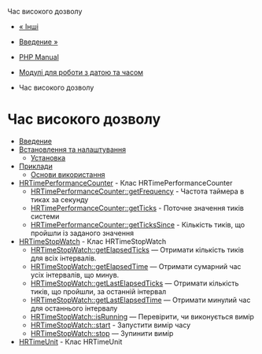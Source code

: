 Час високого дозволу

-   [« Інші](timezones.others.md)
    
-   [Введение »](intro.hrtime.md)
    
-   [PHP Manual](index.md)
    
-   [Модулі для роботи з датою та часом](refs.calendar.md)
    
-   Час високого дозволу
    

# Час високого дозволу

-   [Введение](intro.hrtime.md)
-   [Встановлення та налаштування](hrtime.setup.md)
    -   [Установка](hrtime.installation.md)
-   [Приклади](hrtime.examples.md)
    -   [Основи використання](hrtime.example.basic.md)
-   [HRTimePerformanceCounter](class.hrtime-performancecounter.html) - Клас HRTimePerformanceCounter
    -   [HRTimePerformanceCounter::getFrequency](hrtime-performancecounter.getfrequency.html) - Частота таймера в тиках за секунду
    -   [HRTimePerformanceCounter::getTicks](hrtime-performancecounter.getticks.html) - Поточне значення тиків системи
    -   [HRTimePerformanceCounter::getTicksSince](hrtime-performancecounter.gettickssince.html) - Кількість тиків, що пройшли із заданого значення
-   [HRTimeStopWatch](class.hrtime-stopwatch.html) - Клас HRTimeStopWatch
    -   [HRTimeStopWatch::getElapsedTicks](hrtime-stopwatch.getelapsedticks.html) — Отримати кількість тиків для всіх інтервалів.
    -   [HRTimeStopWatch::getElapsedTime](hrtime-stopwatch.getelapsedtime.html) — Отримати сумарний час усіх інтервалів, що минув.
    -   [HRTimeStopWatch::getLastElapsedTicks](hrtime-stopwatch.getlastelapsedticks.html) — Отримати кількість тиків, що пройшли, за останній інтервал
    -   [HRTimeStopWatch::getLastElapsedTime](hrtime-stopwatch.getlastelapsedtime.html) — Отримати минулий час для останнього інтервалу
    -   [HRTimeStopWatch::isRunning](hrtime-stopwatch.isrunning.html) — Перевірити, чи виконується вимір
    -   [HRTimeStopWatch::start](hrtime-stopwatch.start.html) - Запустити вимір часу
    -   [HRTimeStopWatch::stop](hrtime-stopwatch.stop.html) — Зупинити вимір
-   [HRTimeUnit](class.hrtime-unit.html) - Клас HRTimeUnit